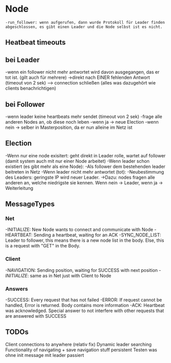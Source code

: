 # Node

    -run_follower: wenn aufgerufen, dann wurde Protokoll für Leader finden abgeschlossen, es gibt einen Leader und die Node selbst ist es nicht.

## Heatbeat timeouts

## bei Leader

-wenn ein follower nicht mehr antwortet wird davon ausgegangen, das er tot ist. (gilt auch für mehrere)
->direkt nach EINER fehlenden Antwort (timeout von 2 sek)
--> connection schließen (alles was dazugehört wie clients benachrichtigen)

## bei Follower

-wenn leader keine heartbeats mehr sendet (timeout von 2 sek)
-frage alle anderen Nodes an, ob diese noch leben
    -wenn ja -> neue Election
    -wenn nein -> selber in Masterposition, da er nun alleine im Netz ist

## Election

-Wenn nur eine node exisitert: geht direkt in Leader rolle, wartet auf follower (damit system auch mit nur einer Node arbeitet)
-Wenn leader schon existiert (es gibt mehr als eine Node):
    -Als follower dem bestehenden leader beitreten in Netz
-Wenn leader nicht mehr antwortet (tot):
    -Neubestimmung des Leaders: geringste IP wird neuer Leader.
    ->Dazu: nodes fragen alle anderen an, welche niedrigste sie kennen. Wenn nein -> Leader, wenn ja -> Weiterleitung

## MessageTypes

### Net

-INITIALIZE: New Node wants to connect and communicate with Node
-HEARTBEAT: Sending a heartbeat, waiting for an ACK
-SYNC_NODE_LIST: Leader to follower, this means there is a new node list in the body. Else, this is a request with "GET" in the Body.

### Client

-NAVIGATION: Sending position, waiting for SUCCESS with next position
-_INITIALIZE_: same as in Net just with Client to Node

### Answers

-SUCCESS: Every request that has not failed
-ERROR: If request cannot be handled, Error is returned. Body contains more information
-ACK: Heartbeat was acknowledged. Special answer to not interfere with other requests that are answered with SUCCESS

## TODOs

Client connections to anywhere (relativ fix)
Dynamic leader searching
Functionality of navigating
    + save navigation stuff persistent
Testen was ohne init message mit leader passiert
